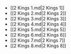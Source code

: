 - [[2 Kings 1.md|2 Kings 1]]
- [[2 Kings 2.md|2 Kings 2]]
- [[2 Kings 3.md|2 Kings 3]]
- [[2 Kings 4.md|2 Kings 4]]
- [[2 Kings 5.md|2 Kings 5]]
- [[2 Kings 6.md|2 Kings 6]]
- [[2 Kings 7.md|2 Kings 7]]
- [[2 Kings 8.md|2 Kings 8]]